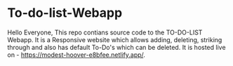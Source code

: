 # To-do-list-Webapp
Hello Everyone, This repo contians source code to the TO-DO-LIST Webapp. It is a Responsive website which allows adding, deleting, striking through and also has default To-Do's which can be deleted.
It is hosted live on - https://modest-hoover-e8bfee.netlify.app/.
